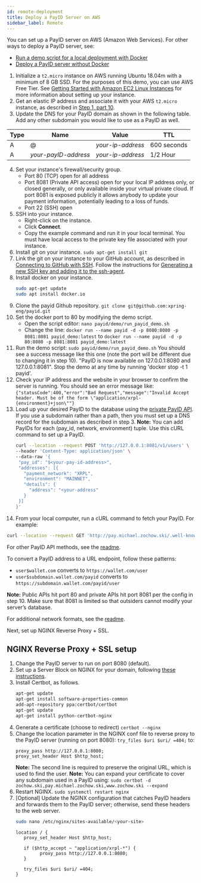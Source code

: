 ```yaml
---
id: remote-deployment
title: Deploy a PayID Server on AWS
sidebar_label: Remote
---
```


You can set up a PayID server on AWS (Amazon Web Services). For other ways to deploy a PayID server, see:
* [Run a demo script for a local deployment with Docker](getting-started)
* [Deploy a PayID server without Docker](local-deployment)

1. Initialize a `t2.micro` instance on AWS running Ubuntu 18.04m with a minimum of 8 GB SSD. For the purposes of this demo, you can use AWS Free Tier.
    See [Getting Started with Amazon EC2 Linux Instances](https://docs.aws.amazon.com/AWSEC2/latest/UserGuide/EC2_GetStarted.html) for more information about setting up your instance.
2. Get an elastic IP address and associate it with your AWS `t2.micro` instance, as described in [Step 1, part 10](https://docs.aws.amazon.com/AWSEC2/latest/UserGuide/EC2_GetStarted.html#ec2-launch-instance).
3. Update the DNS for your PayID domain as shown in the following table. Add any other subdomain you would like to use as a PayID as well.

  |Type|	Name | Value | TTL |
 | -----|-------- | ------|------- |
  |A	|@		| *your-ip-address* |	600 seconds |
  |A	| *your-payID-address*	| *your-ip-address* |1/2 Hour |

4. Set your instance's firewall/security group.
   * Port 80 (TCP) open for all address
   * Port 8081 (Private API access) open for your local IP address only, or closed generally, or only available inside your virtual private cloud. If port 8081 is exposed publicly it allows anybody to update your payment information, potentially leading to a loss of funds.
   * Port 22 (SSH) open
5. SSH into your instance.
   * Right-click on the instance.
   * Click **Connect**.
   * Copy the example command and run it in your local terminal. You must have local access to the private key file associated with your instance.
6. Install git on your instance.
   `sudo apt-get install git`
7. Link the git on your instance to your GitHub account, as described in [Connecting to GitHub with SSH](https://help.github.com/en/github/authenticating-to-github/connecting-to-github-with-ssh). Follow the instructions for [Generating a new SSH key and adding it to the ssh-agent](https://help.github.com/en/github/authenticating-to-github/generating-a-new-ssh-key-and-adding-it-to-the-ssh-agent).
8. Install docker on your instance.
   ```bash
   sudo apt-get update
   sudo apt install docker.io
   ```
9. Clone the payid Github repository.
   `git clone git@github.com:xpring-eng/payid.git`
10. Set the docker port to 80 by modifying the demo script.
    * Open the script editor: `nano payid/demo/run_payid_demo.sh`
    * Change the line:
      `docker run --name payid -d -p 8080:8080 -p 8081:8081 payid_demo:latest`
       to
      `docker run --name payid -d -p 80:8080 -p 8081:8081 payid_demo:latest`
11. Run the demo script:
    `sudo payid/demo/run_payid_demo.sh`
     You should see a success message like this one (note the port will be different due to changing it in step 10).
     "PayID is now available on 127.0.0.1:8080 and 127.0.0.1:8081".
     Stop the demo at any time by running 'docker stop -t 1 payid'.
12. Check your IP address and the website in your browser to confirm the server is running. You should see an error message like:
    `{"statusCode":400,"error":"Bad Request","message":"Invalid Accept header. Must be of the form \"application/xrpl-{environment}+json\""}`
13. Load up your desired PayID to the database using the [private PayID API](readme.md). If you use a subdomain rather than a path, then you must set up a DNS record for the subdomain as described in step 3.
    **Note:** You can add PayIDs for each (pay_id, network, environment) tuple. Use this cURL command to set up a PayID.
    ```bash
    curl --location --request POST 'http://127.0.0.1:8081/v1/users' \
    --header 'Content-Type: application/json' \
    --data-raw '{
     "pay_id": "$<your-pay-id-address>",
     "addresses": [{
       "payment_network": "XRPL",
       "environment": "MAINNET",
       "details": {
         "address": "<your-address"
       }
     }]
    }'
    ```
14. From your local computer, run a cURL command to fetch your PayID. For example:
  ```bash
  curl --location --request GET 'http://pay.michael.zochow.ski/.well-known/pay' --header 'Accept: application/xrpl-mainnet+json'
  ```
  For other PayID API methods, see the [readme](readme.md).

  To convert a PayID address to a URL endpoint, follow these patterns:

  * `user$wallet.com` converts to `https://wallet.com/user`
  * `user$subdomain.wallet.com/payid` converts to `https://subdomain.wallet.com/payid/user`

  **Note:** Public APIs hit port 80 and private APIs hit port 8081 per the config in step 10. Make sure that 8081 is limited so that outsiders cannot modify your server’s database.

  For additional network formats, see the [readme](readme.md).

Next, set up NGINX Reverse Proxy + SSL.

## NGINX Reverse Proxy + SSL setup

1. Change the PayID server to run on port 8080 (default).
2. Set up a Server Block on NGINX for your domain, following [these instructions](https://www.digitalocean.com/community/tutorials/how-to-install-nginx-on-ubuntu-18-04).
3. Install Certbot, as follows.
   ```bash
   apt-get update
   apt-get install software-properties-common
   add-apt-repository ppa:certbot/certbot
   apt-get update
   apt-get install python-certbot-nginx
   ```
4. Generate a certificate (choose to redirect)
   `certbot --nginx`
5. Change the location parameter in the NGINX conf file to reverse proxy to the PayID server (running on port 8080):
   `try_files $uri $uri/ =404;`
    to:
    ```nginx
    proxy_pass http://127.0.0.1:8080;
    proxy_set_header Host $http_host;
    ```
    **Note:** The second line is required to preserve the original URL, which is used to find the user.
    **Note:** You can expand your certificate to cover any subdomain used in a PayID using:
             `sudo certbot -d zochow.ski,pay.michael.zochow.ski,www.zochow.ski --expand`
6. Restart NGINX.
   `sudo systemctl restart nginx`
7. [Optional] Update the NGINX configuration that catches PayID headers and forwards them to the PayID server; otherwise, send these headers to the web server.
   ```bash
   sudo nano /etc/nginx/sites-available/<your-site>
   ```
   ```nginx
   location / {
      proxy_set_header Host $http_host;

      if ($http_accept ~ "application/xrpl-*") {
            proxy_pass http://127.0.0.1:8080;
      }

      try_files $uri $uri/ =404;
   }
    ```
